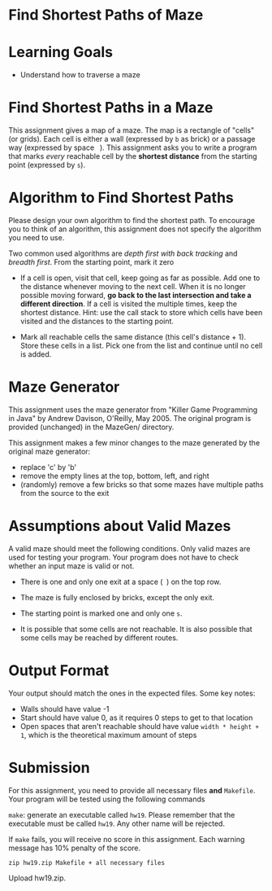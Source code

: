 # Find Shortest Paths of Maze

Learning Goals
==============

* Understand how to traverse a maze

Find Shortest Paths in a Maze
=============================

This assignment gives a map of a maze. The map is a rectangle of
"cells" (or grids). Each cell is either a wall (expressed by `b` as
brick) or a passage way (expressed by space ` `). This assignment asks
you to write a program that marks *every* reachable cell by the
**shortest distance** from the starting point (expressed by `s`).

Algorithm to Find Shortest Paths
================================

Please design your own algorithm to find the shortest path. To
encourage you to think of an algorithm, this assignment does not
specify the algorithm you need to use.

Two common used algorithms are *depth first with back tracking* and
*breadth first*. From the starting point, mark it zero

- If a cell is open, visit that cell, keep going as far as
  possible. Add one to the distance whenever moving to the next
  cell. When it is no longer possible moving forward, **go back to the
  last intersection and take a different direction**. If a cell is
  visited the multiple times, keep the shortest distance. Hint: use
  the call stack to store which cells have been visited and the
  distances to the starting point.

- Mark all reachable cells the same distance (this cell's distance +
  1). Store these cells in a list.  Pick one from the list and
  continue until no cell is added.


Maze Generator
==============

This assignment uses the maze generator from "Killer Game Programming
in Java" by Andrew Davison, O'Reilly, May 2005. The original program
is provided (unchanged) in the MazeGen/ directory.

This assignment makes a few minor changes to the maze generated by the
original maze generator:

* replace 'c' by 'b'
* remove the empty lines at the top, bottom, left, and right
* (randomly) remove a few bricks so that some mazes have multiple paths from
  the source to the exit

Assumptions about Valid Mazes
=============================

A valid maze should meet the following conditions. Only valid mazes
are used for testing your program. Your program does not have to check
whether an input maze is valid or not.

* There is one and only one exit at a space (` `) on the top row.

* The maze is fully enclosed by bricks, except the only exit. 

* The starting point is marked one and only one `s`.

* It is possible that some cells are not reachable. It is also
  possible that some cells may be reached by different routes.


Output Format
=============

Your output should match the ones in the expected files. Some key notes:

* Walls should have value -1
* Start should have value 0, as it requires 0 steps to get to that
  location
* Open spaces that aren't reachable should have value `width * height + 1`, which is
  the theoretical maximum amount of steps

Submission
==========

For this assignment, you need to provide all necessary files **and**
`Makefile`.  Your program will be tested using the following commands

`make`: generate an executable called `hw19`. Please remember that the
executable must be called `hw19`. Any other name will be rejected.

If `make` fails, you will receive no score in this assignment. Each
warning message has 10% penalty of the score.


```
zip hw19.zip Makefile + all necessary files
```

Upload hw19.zip.
